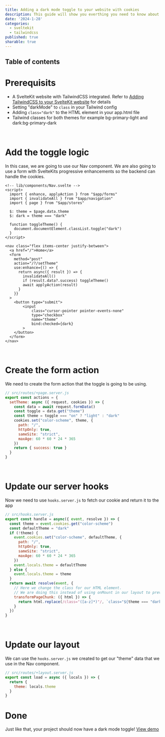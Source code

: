 ```yaml
---
title: Adding a dark mode toggle to your website with cookies
description: This guide will show you everthing you need to know about adding a dark mode toggle to your SvelteKit website with TailwindCSS using cookies.
date: '2024-1-28'
categories:
  - sveltekit
  - tailwindcss
published: true
sharable: true
---
```


## Table of contents

# Prerequisits

- A SvelteKit website with TailwindCSS integrated. Refer to [Adding TailwindCSS to your SvelteKit website](/blog/adding-tailwindcss-to-your-sveltekit-website) for details
- Setting "darkMode" to `class` in your Tailwind config
- Adding `class="dark"` to the HTML element in your app.html file
- Tailwind classes for both themes for example bg-primary-light and dark:bg-primary-dark

<br>

# Add the toggle logic

In this case, we are going to use our Nav component. We are also going to use a form with SvelteKits progressive enhancements so the backend can handle the cookies.

```svelte
<!-- lib/components/Nav.svelte -->
<script>
  import { enhance, applyAction } from "$app/forms"
  import { invalidateAll } from "$app/navigation"
  import { page } from "$app/stores"

  $: theme = $page.data.theme
  $: dark = theme === "dark"

  function toggleTheme() {
    document.documentElement.classList.toggle("dark")
  }
</script>

<nav class="flex items-center justify-between">
  <a href="/">Home</a>
  <form
    method="post"
    action="/?/setTheme"
    use:enhance={() => {
      return async({ result }) => {
        invalidateAll()
        if (result.data?.success) toggleTheme()
        await applyAction(result)
      }
    }}
  >
  	<button type="submit">
  		<input
            class="cursor-pointer pointer-events-none"
            type="checkbox"
            name="theme"
            bind:checked={dark}
        >
  	</button>
  </form>
</nav>
```

<br>

# Create the form action

We need to create the form action that the toggle is going to be using.

```js
// src/routes/+page.server.js
export const actions = {
  setTheme: async ({ request, cookies }) => {
    const data = await request.formData()
    const toggle = data.get("theme")
    const theme = toggle === "on" ? "light" : "dark"
    cookies.set("color-scheme", theme, {
      path: "/",
      httpOnly: true,
      sameSite: "strict",
      maxAge: 60 * 60 * 24 * 365
    })
    return { success: true }
  }
}
```

<br>

# Update our server hooks

Now we need to use `hooks.server.js` to fetch our cookie and return it to the app

```js
// src/hooks.server.js
export const handle = async({ event, resolve }) => {
  const theme = event.cookies.get("color-scheme")
  const defaultTheme = "dark"
  if (!theme) {
    event.cookies.set("color-scheme", defaultTheme, {
      path: "/",
      httpOnly: true,
      sameSite: "strict",
      maxAge: 60 * 60 * 24 * 365
    })
    event.locals.theme = defaultTheme
  } else {
    event.locals.theme = theme
  }
  return await resolve(event, {
    // Here we change the class for our HTML element.
    // We are doing this instead of using onMount in our layout to prevent flickering
    transformPageChunk: ({ html }) => {
      return html.replace(/class="([a-z]*)"/, `class="${theme === "dark" ? "dark" : ""}"`)
    }
  })
}
```

<br>

# Update our layout

We can use the `hooks.server.js` we created to get our "theme" data that we use in the Nav component.

```js
// src/routes/+layout.server.js
export const load = async ({ locals }) => {
  return {
    theme: locals.theme
  }
}
```

# Done

Just like that, your project should now have a dark mode toggle! [View demo](https://demo.bizo.dev/theme-switcher)